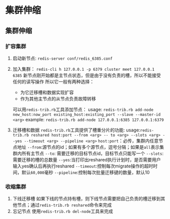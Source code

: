 # 集群伸缩

## 集群伸缩
### 扩容集群
1. 启动新节点: `redis-server conf/redis_6385.conf`
2. 加入集群： `redis-cli h 127.0.0.1 -p 6379 cluster meet 127.0.0.1 6385`
    新节点刚开始都是主节点状态，但是由于没有负责的槽，所以不能接受任何的读写操作
    所以它一般有两种选择：
    -  为它迁移槽和数据实现扩容
    -  作为其他主节点的从节点负责故障转移
    
    可以用`redis-trib.rb`工具添加节点：
    usage: `redis-trib.rb add-node new_host:now_port existing_host:existing_port --slave --master-id <arg>`
    example: `redis-trib.rb add-node 127.0.0.1:6385 127.0.0.1:6379`

3. 迁移槽和数据
`redis-trib.rb`工具提供了槽重分片的功能:
usage:`redis-trib.rb reshared host:port --from <arg> -- to <arg> --slots <arg> --yes --timeout <arg> --pipeline <arg>`
`host:port`：必传，集群内任意节点地址
`--from`:源节点的id；如果有多个源节点，逗号分隔；如果是`all`表示集群内所有主节点
`--to`: 需要迁移的目标节点id，目标节点只能写一个
`--slots`:需要迁移的槽的总数量
`--yes`:当打印出reshared执行计划时，是否需要用户输入yes确认后再执行reshared
`--timeout`:控制每次migrate操作的超时时间，默认`60,000`毫秒
`--pipeline`:控制每次批量迁移键的数量，默认10
### 收缩集群
1. 下线迁移槽
如果下线的节点持有槽，则下线节点需要把自己负责的槽迁移到其他节点；通过`redis-trib.rb reshared`命令来完成
2. 忘记节点
使用`redis-trib.rb del-node`工具来完成
